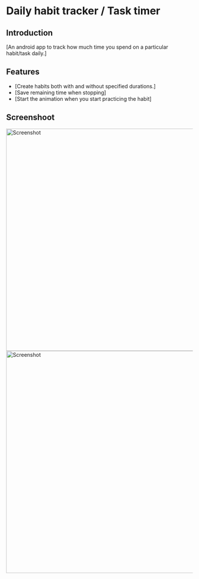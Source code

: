 # Daily habit tracker / Task timer

## Introduction
[An android app to track how much time you spend on a particular habit/task daily.]

## Features
- [Create habits both with and without specified durations.]
- [Save remaining time when stopping]
- [Start the animation when you start practicing the habit]

## Screenshoot
<img src="[path/to/your/screenshot.png](https://github.com/fadouaki/Habits_tracker/assets/134284958/3586c786-2f1e-4508-bc65-3089fabd3d56)" alt="Screenshot" width="600">
<img src="https://github.com/fadouaki/Habits_tracker/assets/134284958/c1b28132-8f92-4996-99b7-5f92b104d46f" alt="Screenshot" width="600">
